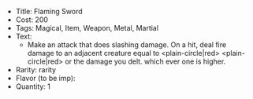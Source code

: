 * Title: Flaming Sword
* Cost: 200
* Tags: Magical, Item, Weapon, Metal, Martial
* Text: 
	* Make an attack that does slashing damage. On a hit, deal fire damage to an adjacent creature equal to <plain-circle|red> <plain-circle|red> or the damage you delt. which ever one is higher.
* Rarity: rarity
* Flavor (to be imp):
* Quantity: 1